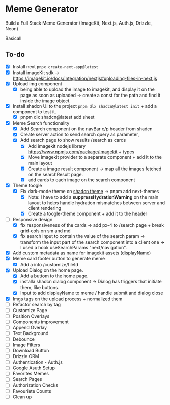 # Meme Generator

Build a Full Stack Meme Generator (ImageKit, Next.js, Auth.js, Drizzle, Neon)

Basicall

## To-do

- [x] Install next `pnpx create-next-app@latest`
- [x] Install imageKit sdk -> https://imagekit.io/docs/integration/nextjs#uploading-files-in-next.js
- [x] Upload img component
  - [x] being able to upload the image to imagekit, and display it on the page as soon as uploaded -> create a const for the path and find it inside the image object.
- [x] Install shadcn UI to the project `pnpm dlx shadcn@latest init` + add a component to test it.
  - [x] pnpm dlx shadcn@latest add sheet
- [x] Meme Search functionality
  - [x] Add Search component on the navBar c/p header from shadcn
  - [x] Create server action to send search query as parameter,
  - [x] Add search page to show results /search as cards
    - [x] Add imagekit nodejs library https://www.npmjs.com/package/imagekit + types
    - [x] Move imagekit provider to a separate component + add it to the main layout
    - [x] Create a image result component -> map all the images fetched on the searchResult page.
    - [x] add cards to each image on the search component
- [x] Theme toogle
  - [x] Fix dark-mode theme on [shadcn theme](https://ui.shadcn.com/docs/dark-mode/next) -> pnpm add next-themes
    - [x] Note: I have to add a **suppressHydrationWarning** on the main layout to helps handle hydration mismatches between server and client rendering
    - [x] Create a toogle-theme component + add it to the header
- [ ] Responsive design
  - [x] fix responsiveness of the cards -> add px-4 to /search page + break grid-cols on sm and md
  - [x] fix search input to contain the value of the search param -> transform the input part of the search component into a client one -> I used a hook useSearchParams "next/navigation".
- [x] Add custom metadata as name for imagekit assets (displayName)
- [x] Meme card footer button to generate meme
  - [x] Add a <link> into /customize/fileId
- [x] Upload Dialog on the home page.
  - [x] Add a buttom to the home page.
  - [x] installa shadcn dialog component -> Dialog has triggers that initiate them, like buttons.
  - [x] Input to add displayName to meme / handle submit and dialog close
- [x] Imgs tags on the upload process + normalized them
- [ ] Refactor search by tag
- [ ] Customize Page
- [ ] Position Overlays
- [ ] Components improvement
- [ ] Append Overlay
- [ ] Text Background
- [ ] Debounce
- [ ] Image Filters
- [ ] Download Button
- [ ] Drizzle ORM
- [ ] Authentication - Auth.js
- [ ] Google Asuth Setup
- [ ] Favorites Memes
- [ ] Search Pages
- [ ] Authorization Checks
- [ ] Favouriete Counts
- [ ] Clean up
